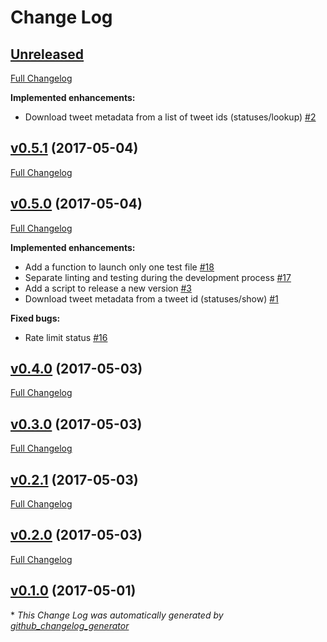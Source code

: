 # Change Log

## [Unreleased](https://github.com/chasset/captweet/tree/HEAD)

[Full Changelog](https://github.com/chasset/captweet/compare/v0.5.1...HEAD)

**Implemented enhancements:**

- Download tweet metadata from a list of tweet ids \(statuses/lookup\) [\#2](https://github.com/chasset/captweet/issues/2)

## [v0.5.1](https://github.com/chasset/captweet/tree/v0.5.1) (2017-05-04)
[Full Changelog](https://github.com/chasset/captweet/compare/v0.5.0...v0.5.1)

## [v0.5.0](https://github.com/chasset/captweet/tree/v0.5.0) (2017-05-04)
[Full Changelog](https://github.com/chasset/captweet/compare/v0.4.0...v0.5.0)

**Implemented enhancements:**

- Add a function to launch only one test file [\#18](https://github.com/chasset/captweet/issues/18)
- Separate linting and testing during the development process [\#17](https://github.com/chasset/captweet/issues/17)
- Add a script to release a new version [\#3](https://github.com/chasset/captweet/issues/3)
- Download tweet metadata from a tweet id \(statuses/show\) [\#1](https://github.com/chasset/captweet/issues/1)

**Fixed bugs:**

- Rate limit status [\#16](https://github.com/chasset/captweet/issues/16)

## [v0.4.0](https://github.com/chasset/captweet/tree/v0.4.0) (2017-05-03)
[Full Changelog](https://github.com/chasset/captweet/compare/v0.3.0...v0.4.0)

## [v0.3.0](https://github.com/chasset/captweet/tree/v0.3.0) (2017-05-03)
[Full Changelog](https://github.com/chasset/captweet/compare/v0.2.1...v0.3.0)

## [v0.2.1](https://github.com/chasset/captweet/tree/v0.2.1) (2017-05-03)
[Full Changelog](https://github.com/chasset/captweet/compare/v0.2.0...v0.2.1)

## [v0.2.0](https://github.com/chasset/captweet/tree/v0.2.0) (2017-05-03)
[Full Changelog](https://github.com/chasset/captweet/compare/v0.1.0...v0.2.0)

## [v0.1.0](https://github.com/chasset/captweet/tree/v0.1.0) (2017-05-01)


\* *This Change Log was automatically generated by [github_changelog_generator](https://github.com/skywinder/Github-Changelog-Generator)*